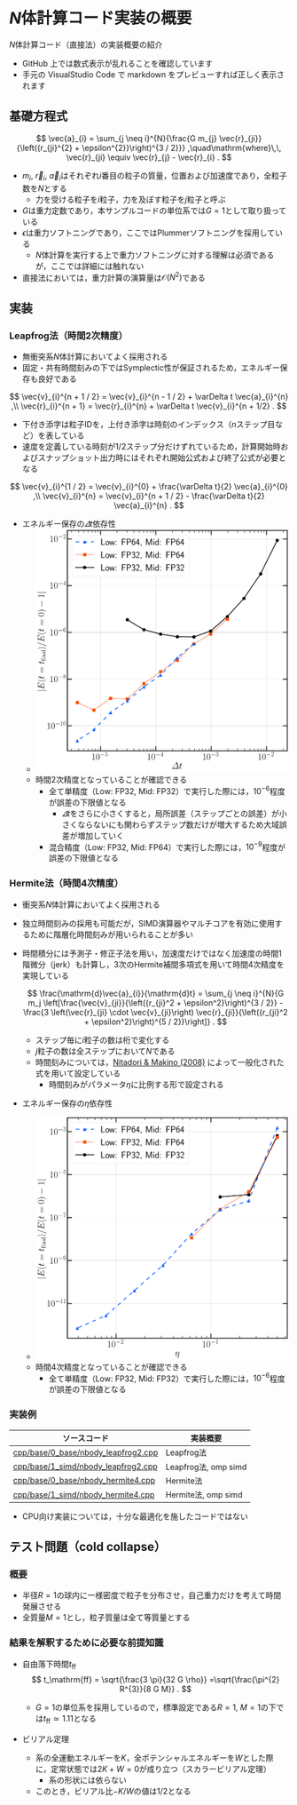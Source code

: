 # $N$体計算コード実装の概要

$N$体計算コード（直接法）の実装概要の紹介

* GitHub 上では数式表示が乱れることを確認しています
* 手元の VisualStudio Code で markdown をプレビューすれば正しく表示されます

## 基礎方程式

$$
\vec{a}_{i} = \sum_{j \neq i}^{N}{\frac{G m_{j} \vec{r}_{ji}}{\left({r_{ji}^{2} + \epsilon^{2}}\right)^{3 / 2}}}
,\quad\mathrm{where}\,\,
\vec{r}_{ji} \equiv \vec{r}_{j} - \vec{r}_{i}
.
$$

* $m_{i}$, $\vec{r}_{i}$, $\vec{a}_{i}$はそれぞれ$i$番目の粒子の質量，位置および加速度であり，全粒子数を$N$とする
  * 力を受ける粒子を$i$粒子，力を及ぼす粒子を$j$粒子と呼ぶ
* $G$は重力定数であり，本サンプルコードの単位系では$G = 1$として取り扱っている
* $\epsilon$は重力ソフトニングであり，ここではPlummerソフトニングを採用している
  * $N$体計算を実行する上で重力ソフトニングに対する理解は必須であるが，ここでは詳細には触れない
* 直接法においては，重力計算の演算量は$\mathcal{O}\left(N^{2}\right)$である

## 実装

### Leapfrog法（時間2次精度）

* 無衝突系$N$体計算においてよく採用される
* 固定・共有時間刻みの下ではSymplectic性が保証されるため，エネルギー保存も良好である

$$
\vec{v}_{i}^{n + 1 / 2} = \vec{v}_{i}^{n - 1 / 2} + \varDelta t \vec{a}_{i}^{n}
,\\
\vec{r}_{i}^{n + 1} = \vec{r}_{i}^{n} + \varDelta t \vec{v}_{i}^{n + 1/2}
.
$$

* 下付き添字は粒子IDを，上付き添字は時刻のインデックス（$n$ステップ目など）を表している
* 速度を定義している時刻が$1/2$ステップ分だけずれているため，計算開始時およびスナップショット出力時にはそれぞれ開始公式および終了公式が必要となる

$$
\vec{v}_{i}^{1 / 2} = \vec{v}_{i}^{0} + \frac{\varDelta t}{2} \vec{a}_{i}^{0}
,\\
\vec{v}_{i}^{n} = \vec{v}_{i}^{n + 1 / 2} - \frac{\varDelta t}{2} \vec{a}_{i}^{n}
.
$$

* エネルギー保存の$\varDelta t$依存性
  * <img src="gallery/conservation/fig/leapfrog_scl_err_ene_fp.png" width="600px">
  * 時間2次精度となっていることが確認できる
    * 全て単精度（Low: FP32, Mid: FP32）で実行した際には，$10^{-6}$程度が誤差の下限値となる
      * $\varDelta t$をさらに小さくすると，局所誤差（ステップごとの誤差）が小さくならないにも関わらずステップ数だけが増大するため大域誤差が増加していく
    * 混合精度（Low: FP32, Mid: FP64）で実行した際には，$10^{-9}$程度が誤差の下限値となる

### Hermite法（時間4次精度）

* 衝突系$N$体計算においてよく採用される
* 独立時間刻みの採用も可能だが，SIMD演算器やマルチコアを有効に使用するために階層化時間刻みが用いられることが多い
* 時間積分には予測子・修正子法を用い，加速度だけではなく加速度の時間1階微分（jerk）も計算し，3次のHermite補間多項式を用いて時間4次精度を実現している

  $$
  \frac{\mathrm{d}\vec{a}_{i}}{\mathrm{d}t} = \sum_{j \neq i}^{N}{G m_j \left[\frac{\vec{v}_{ji}}{\left({r_{ji}^2 + \epsilon^2}\right)^{3 / 2}} - \frac{3 \left(\vec{r}_{ji} \cdot \vec{v}_{ji}\right) \vec{r}_{ji}}{\left({r_{ji}^2 + \epsilon^2}\right)^{5 / 2}}\right]}
  .
  $$
  * ステップ毎に$i$粒子の数は桁で変化する
  * $j$粒子の数は全ステップにおいて$N$である
  * 時間刻みについては，[Nitadori & Makino (2008)](https://doi.org/10.1016/j.newast.2008.01.010) によって一般化された式を用いて設定している
    * 時間刻みがパラメータ$\eta$に比例する形で設定される
* エネルギー保存の$\eta$依存性
  * <img src="gallery/conservation/fig/hermite_scl_err_ene_fp.png" width="600px">
  * 時間4次精度となっていることが確認できる
    * 全て単精度（Low: FP32, Mid: FP32）で実行した際には，$10^{-6}$程度が誤差の下限値となる

### 実装例

| ソースコード | 実装概要 |
| ---- | ---- |
| [cpp/base/0_base/nbody_leapfrog2.cpp](/cpp/base/0_base/nbody_leapfrog2.cpp) | Leapfrog法 |
| [cpp/base/1_simd/nbody_leapfrog2.cpp](/cpp/base/1_simd/nbody_leapfrog2.cpp) | Leapfrog法, omp simd |
| [cpp/base/0_base/nbody_hermite4.cpp](/cpp/base/0_base/nbody_hermite4.cpp) | Hermite法 |
| [cpp/base/1_simd/nbody_hermite4.cpp](/cpp/base/1_simd/nbody_hermite4.cpp) | Hermite法, omp simd |

* CPU向け実装については，十分な最適化を施したコードではない

## テスト問題（cold collapse）

### 概要

* 半径$R = 1$の球内に一様密度で粒子を分布させ，自己重力だけを考えて時間発展させる
* 全質量$M = 1$とし，粒子質量は全て等質量とする

### 結果を解釈するために必要な前提知識

* 自由落下時間$t_\mathrm{ff}$
  $$
  t_\mathrm{ff} = \sqrt{\frac{3 \pi}{32 G \rho}}
  =\sqrt{\frac{\pi^{2} R^{3}}{8 G M}}
  .
  $$

  * $G=1$の単位系を採用しているので，標準設定である$R = 1$, $M = 1$の下では$t_\mathrm{ff} \simeq 1.11$となる
* ビリアル定理
  * 系の全運動エネルギーを$K$，全ポテンシャルエネルギーを$W$とした際に，定常状態では$2K + W = 0$が成り立つ（スカラービリアル定理）
    * 系の形状には依らない
  * このとき，ビリアル比$-K / W$の値は$1/2$となる
